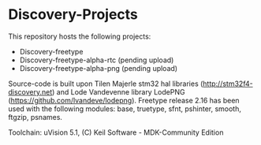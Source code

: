 # Discovery-Projects

This repository hosts the following projects:

- Discovery-freetype
- Discovery-freetype-alpha-rtc (pending upload)
- Discovery-freetype-alpha-png (pending upload)

Source-code is built upon Tilen Majerle stm32 hal libraries (http://stm32f4-discovery.net) and Lode Vandevenne library LodePNG (https://github.com/lvandeve/lodepng). 
Freetype release 2.16 has been used with the following modules: base, truetype, sfnt, pshinter, smooth, ftgzip, psnames.  

Toolchain: uVision 5.1, (C) Keil Software - MDK-Community Edition
